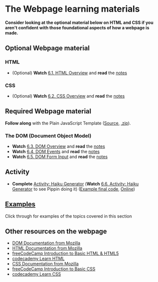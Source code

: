 # The Webpage learning materials

**Consider looking at the optional material below on HTML and CSS if you aren't confident with those foundational aspects of how a webpage is made.**

## Optional Webpage material

### HTML

- (Optional) **Watch** [6.1. HTML Overview](https://youtu.be/9Di3KTMWI3g) and **read** the [notes](../topics/the-webpage/html-overview.md)

### CSS

- (Optional) **Watch** [6.2. CSS Overview](https://youtu.be/849hVdZQVsQ) and **read** the [notes](../topics/the-webpage/css-overview.md)

## Required Webpage material

**Follow along** with the Plain JavaScript Template ([Source](https://www.github.com/pippinbarr/cart263/tree/master/templates/plain-javascript-project), [.zip](https://pippinbarr.com/cart263/templates/plain-javascript-project.zip)).

### The DOM (Document Object Model)

- **Watch** [6.3. DOM Overview](https://youtu.be/zajq8JthHyw) and **read** the [notes](../topics/the-webpage/dom-overview.md)
- **Watch** [6.4. DOM Events](https://youtu.be/jPCzpDOg8Ts) and **read** the [notes](../topics/the-webpage/dom-events.md)
- **Watch** [6.5. DOM Form Input](https://youtu.be/JmdN-mvMaLI) and **read** the [notes](../topics/the-webpage/dom-form-input.md)

## Activity

- **Complete** [Activity: Haiku Generator](../../activities/haiku-generator.md) (**Watch** [6.6. Activity: Haiku Generator](https://youtu.be/AiuTJMhJhKA) to see Pippin doing it) ([Example final code](https://github.com/pippinbarr/cart263/tree/main/examples/the-webpage/haiku-generator/), [Online](https://pippinbarr.com/cart263/examples/the-webpage/haiku-generator/))

## [Examples](../../examples/#the-webpage)

Click through for examples of the topics covered in this section

## Other resources on the webpage

- [DOM Documentation from Mozilla](https://developer.mozilla.org/en-US/docs/Web/API/Document_Object_Model)
- [HTML Documentation from Mozilla](https://developer.mozilla.org/en-US/docs/Web/HTML)
- [freeCodeCamp Introduction to Basic HTML & HTML5](https://www.freecodecamp.org/learn/responsive-web-design/basic-html-and-html5/)
- [codecademy Learn HTML](https://www.codecademy.com/learn/learn-html)
- [CSS Documentation from Mozilla](https://developer.mozilla.org/en-US/docs/Web/CSS)
- [freeCodeCamp Introduction to Basic CSS](https://www.freecodecamp.org/learn/responsive-web-design/basic-css/)
- [codecademy Learn CSS](https://www.codecademy.com/learn/learn-css)
